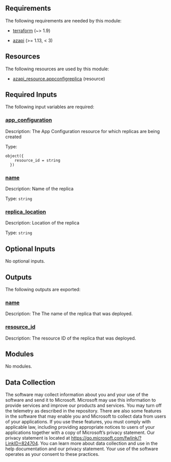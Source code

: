 <!-- BEGIN_TF_DOCS -->


<!-- markdownlint-disable MD033 -->
## Requirements

The following requirements are needed by this module:

- <a name="requirement_terraform"></a> [terraform](#requirement\_terraform) (~> 1.9)

- <a name="requirement_azapi"></a> [azapi](#requirement\_azapi) (>= 1.13, < 3)

## Resources

The following resources are used by this module:

- [azapi_resource.appconfigreplica](https://registry.terraform.io/providers/azure/azapi/latest/docs/resources/resource) (resource)

<!-- markdownlint-disable MD013 -->
## Required Inputs

The following input variables are required:

### <a name="input_app_configuration"></a> [app\_configuration](#input\_app\_configuration)

Description: The App Configuration resource for which replicas are being created

Type:

```hcl
object({
    resource_id = string
  })
```

### <a name="input_name"></a> [name](#input\_name)

Description: Name of the replica

Type: `string`

### <a name="input_replica_location"></a> [replica\_location](#input\_replica\_location)

Description: Location of the replica

Type: `string`

## Optional Inputs

No optional inputs.

## Outputs

The following outputs are exported:

### <a name="output_name"></a> [name](#output\_name)

Description: The The name of the replica that was deployed.

### <a name="output_resource_id"></a> [resource\_id](#output\_resource\_id)

Description: The resource ID of the replica that was deployed.

## Modules

No modules.

<!-- markdownlint-disable-next-line MD041 -->
## Data Collection

The software may collect information about you and your use of the software and send it to Microsoft. Microsoft may use this information to provide services and improve our products and services. You may turn off the telemetry as described in the repository. There are also some features in the software that may enable you and Microsoft to collect data from users of your applications. If you use these features, you must comply with applicable law, including providing appropriate notices to users of your applications together with a copy of Microsoft’s privacy statement. Our privacy statement is located at <https://go.microsoft.com/fwlink/?LinkID=824704>. You can learn more about data collection and use in the help documentation and our privacy statement. Your use of the software operates as your consent to these practices.
<!-- END_TF_DOCS -->